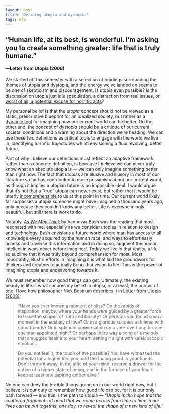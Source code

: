 ```yaml
---
layout: post
title: 'Defining utopia and dystopia'
tags: mfa
---
```


## “Human life, at its best, is wonderful. I’m asking you to create something greater: life that is truly humane.” 
#### —Letter from Utopia (2008)

We started off this semester with a selection of readings surrounding the themes of utopia and dystopia, and the energy we’ve landed on seems to be one of skepticism and discouragement. Is utopia even possible?  Is the discussion on utopia just idle speculation, a distraction from real issues, or [worst of all, a potential excuse for horrific acts](https://www.goodreads.com/quotes/172616-totalitarianism-is-not-only-hell-but-all-the-dream-of)?

My personal belief is that the *utopia* concept should not be viewed as a static, prescriptive blueprint for an idealized society, but rather as a [dynamic tool](https://www.jstor.org/stable/20719728) for imagining how our current world can be better. On the other end, the concept of *dystopia* should be a critique of our current societal conditions and a warning about the direction we’re heading. We can use these two definitions as critical tools to engage with the world we live in, identifying harmful trajectories whilst envisioning a fluid, evolving, better future. 

Part of why I believe our definitions must reflect an adaptive framework rather than a concrete definition, is because I believe we can never truly know what an absolute utopia is — we can only imagine something better than right now. The fact that utopias are elusive and illusory in most of our literature so far has contributed to more pessimism about our current world, as though it implies a utopian future is an impossible ideal. I would argue that it’s not that a “true” utopia can never exist, but rather that it would be utterly [incomprehensible](https://joecarlsmith.com/2021/01/18/actually-possible-thoughts-on-utopia#i-concrete-utopias:~:text=It%20seems%20unlikely,condition%20than%20that.%E2%80%9D) to us at this point in time. Our current world likely far surpasses a utopia someone might have imagined a thousand years ago, only because they couldn’t know any better. Life is overwhelmingly beautiful, but still there is work to do. 

Notably,  [*As We May Think*](https://www.math.cmu.edu/~af1p/Teaching/INFONET/Papers/AsWeMayThink/bush.html) by Vannevar Bush was the reading that most resonated with me, especially as we consider utopias in relation to design and technology. Bush envisions a future world where man has access to all knowledge every acquired by the human race, and ways to effortlessly access and traverse this information and in doing so, augment the human intellect in ways never before imagined. Today we live in that reality, a life so sublime that it was truly beyond comprehension for most. Most importantly, Bush’s efforts in imagining it is what laid the groundwork for thinkers and creators to actually bring that vision to life. This is the power of imagining utopia and endeavoring towards it. 

We must remember how good things can get.  Ultimately, the existing beauty in life is what secures my belief in utopia, or at least, the pursuit of one. I love how philosopher Nick Bostrum describes it in [Letter from Utopia \(2008\)](https://www.fhi.ox.ac.uk/wp-content/uploads/letters-from-utopia.pdf): 

> “Have you ever known a moment of bliss? On the rapids of inspiration, maybe, where your hands were guided by a greater force to trace the shapes of truth and beauty? Or perhaps you found such a moment in the ecstasy of love? Or in a glorious success achieved with good friends? Or in splendid conversation on a vine-overhung terrace one star-appointed night? Or perhaps there was a song or a melody that smuggled itself into your heart, setting it alight with kaleidoscopic emotion…
> 
> Do you not feel it, the touch of the possible? You have witnessed the potential for a higher life: you hold the fading proof in your hands. Don’t throw it away. In the attic of your mind, reserve a drawer for the notion of a higher state of being, and in the furnace of your heart keep at least one aspiring ember alive.”

No one can deny the terrible things going on in our world right now, but I believe it is our duty to remember how good life can be, for it is our only path forward — and this is the path to utopia — *“Utopia is the hope that the scattered fragments of good that we come across from time to time in our lives can be put together, one day, to reveal the shape of a new kind of life.”*



